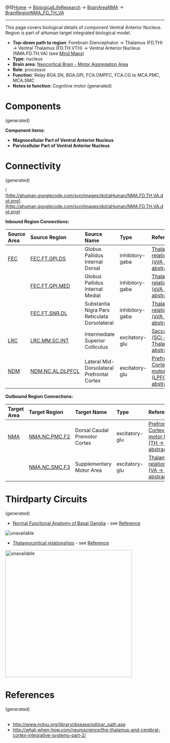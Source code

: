 @@[Home](Home.md) -> [BiologicalLifeResearch](BiologicalLifeResearch.md) -> [BrainAreaNMA](BrainAreaNMA.md) -> [BrainRegionNMA\_FD\_TH\_VA](BrainRegionNMA_FD_TH_VA.md)

---


This page covers biological details of component Ventral Anterior Nucleus.
Region is part of aHuman target integrated biological model.

  * **Top-down path to region**: Forebrain Diencephalon -> Thalamus (FD.TH) -> Ventral Thalamus (FD.TH.VTH) -> Ventral Anterior Nucleus (NMA.FD.TH.VA) (see [Mind Maps](OverallMindMaps.md))
  * **Type**: nucleus
  * **Brain area**: [Neocortical Brain - Motor Aggregation Area](BrainAreaNMA.md)
  * **Role**: processor
  * **Function**: Relay BGA.SN, BGA.GPI, FCA.OMPFC, FCA.CG to MCA.PMC, MCA.SMC
  * **Notes to function**: Cognitive motor
(generated)
# Components #
(generated)


**Component items**:
  * **Magnocellular Part of Ventral Anterior Nucleus**
  * **Parvicellular Part of Ventral Anterior Nucleus**

# Connectivity #
(generated)


![http://ahuman.googlecode.com/svn/images/dot/aHuman/NMA.FD.TH.VA.dot.png](http://ahuman.googlecode.com/svn/images/dot/aHuman/NMA.FD.TH.VA.dot.png)

**Inbound Region Connections:**

| **Source Area** | **Source Region** | **Source Name** | **Type** | **Reference** |
|:----------------|:------------------|:----------------|:---------|:--------------|
| [FEC](BrainAreaFEC.md) | [FEC.FT.GPI.DS](BrainRegionFEC_FT_GPI_DS.md) | Globus Pallidus Internal Dorsal | inhibitory-gaba | [Thalamocortical relationships (sVA -> VA, abstract)](http://what-when-how.com/neuroscience/the-thalamus-and-cerebral-cortex-integrative-systems-part-2/) |
|                 | [FEC.FT.GPI.MED](BrainRegionFEC_FT_GPI_MED.md) | Globus Pallidus Internal Medial | inhibitory-gaba | [Thalamocortical relationships (sVA -> VA, abstract)](http://what-when-how.com/neuroscience/the-thalamus-and-cerebral-cortex-integrative-systems-part-2/) |
|                 | [FEC.FT.SNR.DL](BrainRegionFEC_FT_SNR_DL.md) | Substantia Nigra Pars Reticulata Dorsolateral | inhibitory-gaba | [Thalamocortical relationships (sVA -> VA, abstract)](http://what-when-how.com/neuroscience/the-thalamus-and-cerebral-cortex-integrative-systems-part-2/) |
| [LRC](BrainAreaLRC.md) | [LRC.MM.SC.INT](BrainRegionLRC_MM_SC_INT.md) | Intermediate Superior Colliculus | excitatory-glu | [Saccadic Vision (SCi -> Thalamus, abstract)](http://www.nature.com/nrn/journal/v5/n3/box/nrn1345_BX1.html) |
| [NDM](BrainAreaNDM.md) | [NDM.NC.AL.DLPFCL](BrainRegionNDM_NC_AL_DLPFCL.md) | Lateral Mid-Dorsolateral Prefrontal Cortex | excitatory-glu | [Prefrontal Cortex (PFC) in motor behavior (LPFC -> TH, abstract)](https://www.google.ru/search?hl=rutbo=ptbm=bksq=isbn:0080887988) |

**Outbound Region Connections:**

| **Target Area** | **Target Region** | **Target Name** | **Type** | **Reference** |
|:----------------|:------------------|:----------------|:---------|:--------------|
| [NMA](BrainAreaNMA.md) | [NMA.NC.PMC.F2](BrainRegionNMA_NC_PMC_F2.md) | Dorsal Caudal Premotor Cortex | excitatory-glu | [Prefrontal Cortex (PFC) in motor behavior (TH -> PMC, abstract)](https://www.google.ru/search?hl=rutbo=ptbm=bksq=isbn:0080887988) |
|                 | [NMA.NC.SMC.F3](BrainRegionNMA_NC_SMC_F3.md) | Supplementary Motor Area | excitatory-glu | [Thalamocortical relationships (VA -> pVA, abstract)](http://what-when-how.com/neuroscience/the-thalamus-and-cerebral-cortex-integrative-systems-part-2/) |

# Thirdparty Circuits #
(generated)

  * [Normal Functional Anatomy of Basal Ganglia](http://www.mdvu.org/images/par_path2.jpg) - see [Reference](http://www.mdvu.org/library/disease/pd/par_path.asp)

<img src='http://www.mdvu.org/images/par_path2.jpg' alt='unavailable'>

<ul><li><a href='http://what-when-how.com/wp-content/uploads/2012/04/tmp3649_thumb1_thumb.jpg'>Thalamocortical relationships</a> - see <a href='http://what-when-how.com/neuroscience/the-thalamus-and-cerebral-cortex-integrative-systems-part-2/'>Reference</a></li></ul>

<img src='http://what-when-how.com/wp-content/uploads/2012/04/tmp3649_thumb1_thumb.jpg' alt='unavailable' height='400width=400'>


<h1>References</h1>
(generated)<br>
<br>
<ul><li><a href='http://www.mdvu.org/library/disease/pd/par_path.asp'>http://www.mdvu.org/library/disease/pd/par_path.asp</a>
</li><li><a href='http://what-when-how.com/neuroscience/the-thalamus-and-cerebral-cortex-integrative-systems-part-2/'>http://what-when-how.com/neuroscience/the-thalamus-and-cerebral-cortex-integrative-systems-part-2/</a></li></ul>
